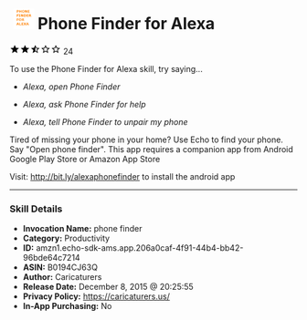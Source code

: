 # &nbsp;<img src="skill_icon" alt="Phone Finder for Alexa icon" width="36"> Phone Finder for Alexa
![2.6 stars](../../images/ic_star_black_18dp_1x.png)![2.6 stars](../../images/ic_star_black_18dp_1x.png)![2.6 stars](../../images/ic_star_half_black_18dp_1x.png)![2.6 stars](../../images/ic_star_border_black_18dp_1x.png)![2.6 stars](../../images/ic_star_border_black_18dp_1x.png) 24

To use the Phone Finder for Alexa skill, try saying...

* *Alexa, open Phone Finder*

* *Alexa, ask Phone Finder for help*

* *Alexa, tell Phone Finder to unpair my phone*

Tired of missing your phone in your home? Use Echo to find your phone. Say "Open phone finder". This app requires a companion app from Android Google Play Store or Amazon App Store

Visit: http://bit.ly/alexaphonefinder to install the android app

***

### Skill Details

* **Invocation Name:** phone finder
* **Category:** Productivity
* **ID:** amzn1.echo-sdk-ams.app.206a0caf-4f91-44b4-bb42-96bde64c7214
* **ASIN:** B0194CJ63Q
* **Author:** Caricaturers
* **Release Date:** December 8, 2015 @ 20:25:55
* **Privacy Policy:** https://caricaturers.us/
* **In-App Purchasing:** No
